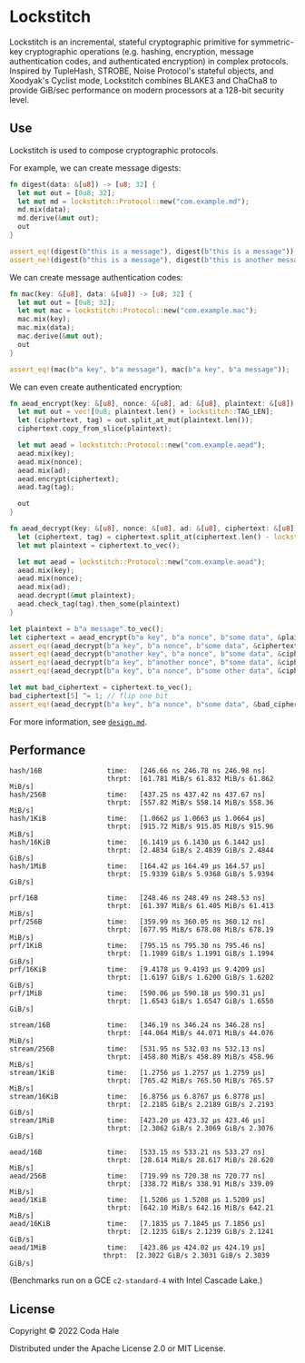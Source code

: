 # Lockstitch

Lockstitch is an incremental, stateful cryptographic primitive for symmetric-key cryptographic
operations (e.g.  hashing, encryption, message authentication codes, and authenticated encryption)
in complex protocols.  Inspired by TupleHash, STROBE, Noise Protocol's stateful objects, and
Xoodyak's Cyclist mode, Lockstitch combines BLAKE3 and ChaCha8 to provide GiB/sec performance on
modern processors at a 128-bit security level.

## Use

Lockstitch is used to compose cryptographic protocols.

For example, we can create message digests:

```rust
fn digest(data: &[u8]) -> [u8; 32] {
  let mut out = [0u8; 32];
  let mut md = lockstitch::Protocol::new("com.example.md");
  md.mix(data);
  md.derive(&mut out);
  out
}

assert_eq!(digest(b"this is a message"), digest(b"this is a message"));
assert_ne!(digest(b"this is a message"), digest(b"this is another message"));
```

We can create message authentication codes:

```rust
fn mac(key: &[u8], data: &[u8]) -> [u8; 32] {
  let mut out = [0u8; 32];
  let mut mac = lockstitch::Protocol::new("com.example.mac");
  mac.mix(key);
  mac.mix(data);
  mac.derive(&mut out);
  out
}

assert_eq!(mac(b"a key", b"a message"), mac(b"a key", b"a message"));
```

We can even create authenticated encryption:

```rust
fn aead_encrypt(key: &[u8], nonce: &[u8], ad: &[u8], plaintext: &[u8]) -> Vec<u8> {
  let mut out = vec![0u8; plaintext.len() + lockstitch::TAG_LEN];
  let (ciphertext, tag) = out.split_at_mut(plaintext.len());
  ciphertext.copy_from_slice(plaintext);

  let mut aead = lockstitch::Protocol::new("com.example.aead");
  aead.mix(key);
  aead.mix(nonce);
  aead.mix(ad);
  aead.encrypt(ciphertext);
  aead.tag(tag);

  out
}

fn aead_decrypt(key: &[u8], nonce: &[u8], ad: &[u8], ciphertext: &[u8]) -> Option<Vec<u8>> {
  let (ciphertext, tag) = ciphertext.split_at(ciphertext.len() - lockstitch::TAG_LEN);
  let mut plaintext = ciphertext.to_vec();

  let mut aead = lockstitch::Protocol::new("com.example.aead");
  aead.mix(key);
  aead.mix(nonce);
  aead.mix(ad);
  aead.decrypt(&mut plaintext);
  aead.check_tag(tag).then_some(plaintext)
}

let plaintext = b"a message".to_vec();
let ciphertext = aead_encrypt(b"a key", b"a nonce", b"some data", &plaintext);
assert_eq!(aead_decrypt(b"a key", b"a nonce", b"some data", &ciphertext), Some(plaintext));
assert_eq!(aead_decrypt(b"another key", b"a nonce", b"some data", &ciphertext), None);
assert_eq!(aead_decrypt(b"a key", b"another nonce", b"some data", &ciphertext), None);
assert_eq!(aead_decrypt(b"a key", b"a nonce", b"some other data", &ciphertext), None);

let mut bad_ciphertext = ciphertext.to_vec();
bad_ciphertext[5] ^= 1; // flip one bit
assert_eq!(aead_decrypt(b"a key", b"a nonce", b"some data", &bad_ciphertext), None);
```

For more information, see [`design.md`](design.md).

## Performance

```text
hash/16B                time:   [246.66 ns 246.78 ns 246.98 ns]
                        thrpt:  [61.781 MiB/s 61.832 MiB/s 61.862 MiB/s]
hash/256B               time:   [437.25 ns 437.42 ns 437.67 ns]
                        thrpt:  [557.82 MiB/s 558.14 MiB/s 558.36 MiB/s]
hash/1KiB               time:   [1.0662 µs 1.0663 µs 1.0664 µs]
                        thrpt:  [915.72 MiB/s 915.85 MiB/s 915.96 MiB/s]
hash/16KiB              time:   [6.1419 µs 6.1430 µs 6.1442 µs]
                        thrpt:  [2.4834 GiB/s 2.4839 GiB/s 2.4844 GiB/s]
hash/1MiB               time:   [164.42 µs 164.49 µs 164.57 µs]
                        thrpt:  [5.9339 GiB/s 5.9368 GiB/s 5.9394 GiB/s]

prf/16B                 time:   [248.46 ns 248.49 ns 248.53 ns]
                        thrpt:  [61.397 MiB/s 61.405 MiB/s 61.413 MiB/s]
prf/256B                time:   [359.99 ns 360.05 ns 360.12 ns]
                        thrpt:  [677.95 MiB/s 678.08 MiB/s 678.19 MiB/s]
prf/1KiB                time:   [795.15 ns 795.30 ns 795.46 ns]
                        thrpt:  [1.1989 GiB/s 1.1991 GiB/s 1.1994 GiB/s]
prf/16KiB               time:   [9.4178 µs 9.4193 µs 9.4209 µs]
                        thrpt:  [1.6197 GiB/s 1.6200 GiB/s 1.6202 GiB/s]
prf/1MiB                time:   [590.06 µs 590.18 µs 590.31 µs]
                        thrpt:  [1.6543 GiB/s 1.6547 GiB/s 1.6550 GiB/s]

stream/16B              time:   [346.19 ns 346.24 ns 346.28 ns]
                        thrpt:  [44.064 MiB/s 44.071 MiB/s 44.076 MiB/s]
stream/256B             time:   [531.95 ns 532.03 ns 532.13 ns]
                        thrpt:  [458.80 MiB/s 458.89 MiB/s 458.96 MiB/s]
stream/1KiB             time:   [1.2756 µs 1.2757 µs 1.2759 µs]
                        thrpt:  [765.42 MiB/s 765.50 MiB/s 765.57 MiB/s]
stream/16KiB            time:   [6.8756 µs 6.8767 µs 6.8778 µs]
                        thrpt:  [2.2185 GiB/s 2.2189 GiB/s 2.2193 GiB/s]
stream/1MiB             time:   [423.20 µs 423.32 µs 423.46 µs]
                        thrpt:  [2.3062 GiB/s 2.3069 GiB/s 2.3076 GiB/s]

aead/16B                time:   [533.15 ns 533.21 ns 533.27 ns]
                        thrpt:  [28.614 MiB/s 28.617 MiB/s 28.620 MiB/s]
aead/256B               time:   [719.99 ns 720.38 ns 720.77 ns]
                        thrpt:  [338.72 MiB/s 338.91 MiB/s 339.09 MiB/s]
aead/1KiB               time:   [1.5206 µs 1.5208 µs 1.5209 µs]
                        thrpt:  [642.10 MiB/s 642.16 MiB/s 642.21 MiB/s]
aead/16KiB              time:   [7.1835 µs 7.1845 µs 7.1856 µs]
                        thrpt:  [2.1235 GiB/s 2.1239 GiB/s 2.1241 GiB/s]
aead/1MiB               time:   [423.86 µs 424.02 µs 424.19 µs]
                       thrpt:  [2.3022 GiB/s 2.3031 GiB/s 2.3039 GiB/s]
```

(Benchmarks run on a GCE `c2-standard-4` with Intel Cascade Lake.)

## License

Copyright © 2022 Coda Hale

Distributed under the Apache License 2.0 or MIT License.
